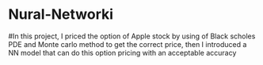 # Nural-Networki 
#In this project, I priced the option of Apple stock by using of Black scholes PDE and Monte carlo method to get the correct price, then I introduced a NN model that can do this option pricing with an acceptable accuracy
